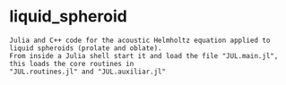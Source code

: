 # liquid_spheroid
	Julia and C++ code for the acoustic Helmholtz equation applied to liquid spheroids (prolate and oblate).
	From inside a Julia shell start it and load the file "JUL.main.jl", this loads the core routines in
	"JUL.routines.jl" and "JUL.auxiliar.jl"
